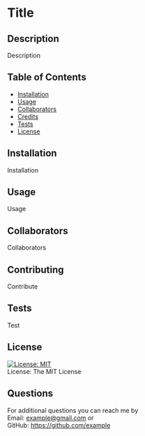 # Title
  ## Description
  Description
  ## Table of Contents
  * [Installation](#Installation "Goto Installation")
  * [Usage](#Usage "Goto Usage")
  * [Collaborators](#Collaborators "Goto Collaborators")
  * [Credits](#Credits "Goto Credits")
  * [Tests](#Tests "Goto Tests")
  * [License](#License "Goto License")
  ## Installation
  Installation
  ## Usage
  Usage
  ## Collaborators
  Collaborators
  ## Contributing
  Contribute
  ## Tests
  Test
  ## License
  [![License: MIT](https://img.shields.io/badge/License-MIT-yellow.svg)](https://opensource.org/licenses/MIT)<br>
  License: The MIT License
  ## Questions
  For additional questions you can reach me by<br>
  Email: example@gmail.com or <br>
  GitHub: <a href="https://github.com/example">https://github.com/example</a><br>
  
